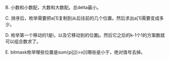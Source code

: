 B. 小数和小数配，大数和大数配。总delta最小。

C. 排序后，枚举需要把a[1]复制到从后往前的几个位置。然后求出a[1]需要变成多少。

D. 枚举第一个移动的1是i，以及它移动到的位置j。然后它之后的k-1个1的方案数就可以组合数求了。

E. bitmask枚举哪些位置是sum{p[j]}>x[i]哪些是小于，绝对值号去掉。
